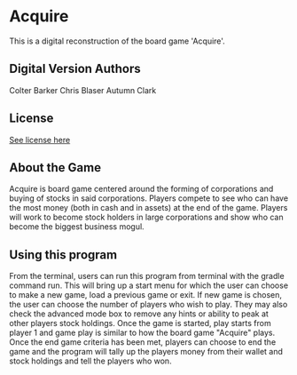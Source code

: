 # Acquire
This is a digital reconstruction of the board game 'Acquire'.  

## Digital Version Authors
Colter Barker
Chris Blaser
Autumn Clark

## License
[See license here](LICENSE)

## About the Game
Acquire is board game centered around the forming of corporations and buying of stocks in said corporations.
Players compete to see who can have the most money (both in cash and in assets) at the end of the game. Players
will work to become stock holders in large corporations and show who can become the biggest business mogul.

## Using this program
From the terminal, users can run this program from terminal with the gradle command run.  This will bring up
a start menu for which the user can choose to make a new game, load a previous game or exit.  If new game is
chosen, the user can choose the number of players who wish to play.  They may also check the advanced mode box
to remove any hints or ability to peak at other players stock holdings. Once the game is started, play starts
from player 1 and game play is similar to how the board game "Acquire" plays.  Once the end game criteria 
has been met, players can choose to end the game and the program will tally up the players money from their
wallet and stock holdings and tell the players who won.

